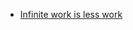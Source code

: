 - [Infinite work is less work](http://blogs.perl.org/users/damian_conway/2019/07/infinite-work-is-less-work.html)
